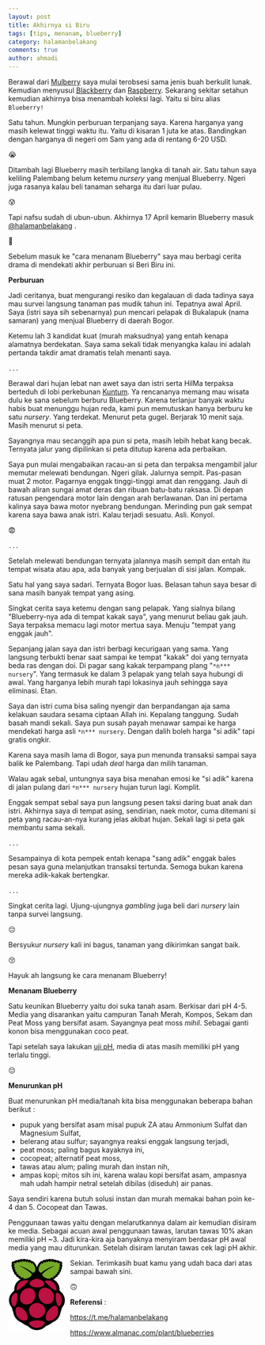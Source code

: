 ```yaml
---
layout: post
title: Akhirnya si Biru
tags: [tips, menanam, blueberry]
category: halamanbelakang
comments: true
author: ahmadi
--- 
```


Berawal dari [Mulberry](https://ahmadihamid.com/halamanbelakang/Buah-Cinta-Terlarang/) saya mulai terobsesi sama jenis buah berkulit lunak. Kemudian menyusul [Blackberry](https://ahmadihamid.com/halamanbelakang/Duka-Luka-Blackberry/) dan [Raspberry](https://ahmadihamid.com/halamanbelakang/Raspberry-Gak-Pake-Py/). Sekarang sekitar setahun kemudian akhirnya bisa menambah koleksi lagi. Yaitu si biru alias `Blueberry!`

Satu tahun. Mungkin perburuan terpanjang saya. Karena harganya yang masih kelewat tinggi waktu itu. Yaitu di kisaran 1 juta ke atas. Bandingkan dengan harganya di negeri om Sam yang ada di rentang 6-20 USD.

😭

Ditambah lagi Blueberry masih terbilang langka di tanah air. Satu tahun saya keliling Palembang belum ketemu *nursery* yang menjual Blueberry. Ngeri juga rasanya kalau beli tanaman seharga itu dari luar pulau. 

😰

Tapi nafsu sudah di ubun-ubun. Akhirnya 17 April kemarin Blueberry masuk [@halamanbelakang](https://t.me/halamanbelakang) .

😤

Sebelum masuk ke "cara menanam Blueberry" saya mau berbagi cerita drama di mendekati akhir perburuan si Beri Biru ini.

**Perburuan**

Jadi ceritanya, buat mengurangi resiko dan kegalauan di dada tadinya saya mau survei langsung tanaman pas mudik tahun ini. Tepatnya awal April. Saya (istri saya sih sebenarnya) pun mencari pelapak di Bukalapuk (nama samaran) yang menjual Blueberry di daerah Bogor.

Ketemu lah 3 kandidat kuat (murah maksudnya) yang entah kenapa alamatnya berdekatan. Saya sama sekali tidak menyangka kalau ini adalah pertanda takdir amat dramatis telah menanti saya.

`...`

Berawal dari hujan lebat nan awet saya dan istri serta HilMa terpaksa berteduh di lobi perkebunan [Kuntum](https://ahmadihamid.com/halamanbelakang/Wisata-Bermanfaat/). Ya rencananya memang mau wisata dulu ke sana sebelum berburu Blueberry. Karena terlanjur banyak waktu habis buat menunggu hujan reda, kami pun memutuskan hanya berburu ke satu *nursery*. Yang terdekat. Menurut peta gugel. Berjarak 10 menit saja. Masih menurut si peta.

<script async src="https://telegram.org/js/telegram-widget.js?4" data-telegram-post="nocan/37" data-width="100%"></script>

Sayangnya mau secanggih apa pun si peta, masih lebih hebat kang becak. Ternyata jalur yang dipilinkan si peta ditutup karena ada perbaikan.

Saya pun mulai mengabaikan racau-an si peta dan terpaksa mengambil jalur memutar melewati bendungan. Ngeri gilak. Jalurnya sempit. Pas-pasan muat 2 motor. Pagarnya enggak tinggi-tinggi amat dan renggang. Jauh di bawah aliran sungai amat deras dan ribuan batu-batu raksasa. Di depan ratusan pengendara motor lain dengan arah berlawanan. Dan ini pertama kalinya saya bawa motor nyebrang bendungan. Merinding pun gak sempat karena saya bawa anak istri. Kalau terjadi sesuatu. Asli. Konyol.

😨

`...`

Setelah melewati bendungan ternyata jalannya masih sempit dan entah itu tempat wisata atau apa, ada banyak yang berjualan di sisi jalan. Kompak. 

Satu hal yang saya sadari. Ternyata Bogor luas. Belasan tahun saya besar di sana masih banyak tempat yang asing.

Singkat cerita saya ketemu dengan sang pelapak. Yang sialnya bilang "Blueberry-nya ada di tempat kakak saya", yang menurut beliau gak jauh. 
Saya terpaksa memacu lagi motor mertua saya. Menuju "tempat yang enggak jauh".

Sepanjang jalan saya dan istri berbagi kecurigaan yang sama. Yang langsung terbukti benar saat sampai ke tempat "kakak" doi yang ternyata beda ras dengan doi. Di pagar sang kakak terpampang plang "`*n*** nursery`". Yang termasuk ke dalam 3 pelapak yang telah saya hubungi di awal. Yang harganya lebih murah tapi lokasinya jauh sehingga saya eliminasi. Etan.

Saya dan istri cuma bisa saling nyengir dan berpandangan aja sama kelakuan saudara sesama ciptaan Allah ini. Kepalang tanggung. Sudah basah mandi sekali. Saya pun susah payah menawar sampai ke harga mendekati harga asli `*n*** nursery`. Dengan dalih boleh harga "si adik" tapi gratis ongkir.

Karena saya masih lama di Bogor, saya pun menunda transaksi sampai saya balik ke Palembang. Tapi udah *deal* harga dan milih tanaman.

Walau agak sebal, untungnya saya bisa menahan emosi ke "si adik" karena di jalan pulang dari `*n*** nursery` hujan turun lagi. Komplit. 

Enggak sempat sebal saya pun langsung pesen taksi daring buat anak dan istri. Akhirnya saya di tempat asing, sendirian, naek motor, cuma ditemani si peta yang racau-an-nya kurang jelas akibat hujan. 
Sekali lagi si peta gak membantu sama sekali.

`...`

Sesampainya di kota pempek entah kenapa "sang adik" enggak bales pesan saya guna melanjutkan transaksi tertunda. Semoga bukan karena mereka adik-kakak bertengkar.

`...`

Singkat cerita lagi. Ujung-ujungnya *gambling* juga beli dari *nursery* lain tanpa survei langsung.

😔

Bersyukur *nursery* kali ini bagus, tanaman yang dikirimkan sangat baik.

😚

Hayuk ah langsung ke cara menanam Blueberry!

**Menanam Blueberry**

Satu keunikan Blueberry yaitu doi suka tanah asam. Berkisar dari pH 4-5. Media yang disarankan yaitu campuran Tanah Merah, Kompos, Sekam dan Peat Moss yang bersifat asam. Sayangnya peat moss *mihil*. Sebagai ganti konon bisa menggunakan coco peat.

<script async src="https://telegram.org/js/telegram-widget.js?4" data-telegram-post="nocan/30" data-width="100%"></script>

Tapi setelah saya lakukan [uji pH](https://t.me/halamanbelakang/592), media di atas masih memiliki pH yang terlalu tinggi.

😔

**Menurunkan pH**

Buat menurunkan pH media/tanah kita bisa menggunakan beberapa bahan berikut :

- pupuk yang bersifat asam misal pupuk ZA atau Ammonium Sulfat dan Magnesium Sulfat,
- belerang atau sulfur; sayangnya reaksi enggak langsung terjadi,
- peat moss; paling bagus kayaknya ini,
- cocopeat; alternatif peat moss,
- tawas atau alum; paling murah dan instan nih,
- ampas kopi; mitos sih ini, karena walau kopi bersifat asam, ampasnya mah udah hampir netral setelah dibilas (diseduh) air panas.

Saya sendiri karena butuh solusi instan dan murah memakai bahan poin ke-4 dan 5. Cocopeat dan Tawas.

Penggunaan tawas yaitu dengan melarutkannya dalam air kemudian disiram ke media. Sebagai acuan awal penggunaan tawas, larutan tawas 10% akan memiliki pH ~3. Jadi kira-kira aja banyaknya menyiram berdasar pH awal media yang mau diturunkan. Setelah disiram larutan tawas cek lagi pH akhir.

<script async src="https://telegram.org/js/telegram-widget.js?4" data-telegram-post="nocan/31" data-width="100%"></script>

<script async src="https://telegram.org/js/telegram-widget.js?4" data-telegram-post="nocan/33" data-width="100%"></script>

<script async src="https://telegram.org/js/telegram-widget.js?4" data-telegram-post="nocan/36" data-width="100%"></script>

<img border="0" src="/img/rp-logo.png" style="float:left; margin-right:10px"/>

Sekian. Terimkasih buat kamu yang udah baca dari atas sampai bawah sini.

🙃


**Referensi** :

<https://t.me/halamanbelakang>

<https://www.almanac.com/plant/blueberries>